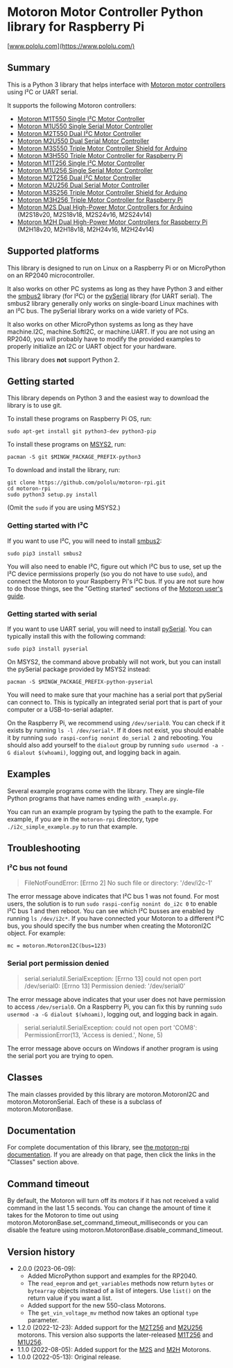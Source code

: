 # Motoron Motor Controller Python library for Raspberry Pi

[www.pololu.com](https://www.pololu.com/)

## Summary

This is a Python 3 library that helps interface with
[Motoron motor controllers][motoron] using I&sup2;C or UART serial.

It supports the following Motoron controllers:

- [Motoron M1T550 Single I&sup2;C Motor Controller][M1T550]
- [Motoron M1U550 Single Serial Motor Controller][M1U550]
- [Motoron M2T550 Dual I&sup2;C Motor Controller][M2T550]
- [Motoron M2U550 Dual Serial Motor Controller][M2U550]
- [Motoron M3S550 Triple Motor Controller Shield for Arduino][M3S550]
- [Motoron M3H550 Triple Motor Controller for Raspberry Pi][M3H550]
- [Motoron M1T256 Single I&sup2;C Motor Controller][M1T256]
- [Motoron M1U256 Single Serial Motor Controller][M1U256]
- [Motoron M2T256 Dual I&sup2;C Motor Controller][M2T256]
- [Motoron M2U256 Dual Serial Motor Controller][M2U256]
- [Motoron M3S256 Triple Motor Controller Shield for Arduino][M3S256]
- [Motoron M3H256 Triple Motor Controller for Raspberry Pi][M3H256]
- [Motoron M2S Dual High-Power Motor Controllers for Arduino][M2S] (M2S18v20, M2S18v18, M2S24v16, M2S24v14)
- [Motoron M2H Dual High-Power Motor Controllers for Raspberry Pi][M2H] (M2H18v20, M2H18v18, M2H24v16, M2H24v14)

## Supported platforms

This library is designed to run on Linux on a Raspberry Pi
or on MicroPython on an RP2040 microcontroller.

It also works on other PC systems as long as they have Python 3 and either the
[smbus2] library (for I&sup2;C) or the [pySerial] library (for UART serial).
The smbus2 library generally only works on single-board Linux machines with
an I&sup2;C bus.  The pySerial library works on a wide variety of PCs.

It also works on other MicroPython systems as long as they have
machine.I2C, machine.SoftI2C, or machine.UART.
If you are not using an RP2040, you will probably have to modify the provided
examples to properly initialize an I2C or UART object for your hardware.

This library does **not** support Python 2.

## Getting started

This library depends on Python 3 and the easiest way to download the library
is to use git.

To install these programs on Raspberry Pi OS, run:

    sudo apt-get install git python3-dev python3-pip

To install these programs on [MSYS2], run:

    pacman -S git $MINGW_PACKAGE_PREFIX-python3

To download and install the library, run:

    git clone https://github.com/pololu/motoron-rpi.git
    cd motoron-rpi
    sudo python3 setup.py install

(Omit the `sudo` if you are using MSYS2.)

### Getting started with I&sup2;C

If you want to use I&sup2;C, you will need to install [smbus2]:

    sudo pip3 install smbus2

You will also need to enable I&sup2;C, figure out which I&sup2;C bus to use,
set up the I&sup2;C device permissions properly
(so you do not have to use `sudo`), and connect the Motoron to your
Raspberry Pi's I&sup2;C bus.  If you are not sure how to do those things,
see the "Getting started" sections of the [Motoron user's guide][guide].

### Getting started with serial

If you want to use UART serial, you will need to install [pySerial].
You can typically install this with the following command:

    sudo pip3 install pyserial

On MSYS2, the command above probably will not work, but you can install the
pySerial package provided by MSYS2 instead:

    pacman -S $MINGW_PACKAGE_PREFIX-python-pyserial

You will need to make sure that your machine has a serial port that
pySerial can connect to.  This is typically an integrated serial port that is
part of your computer or a USB-to-serial adapter.

On the Raspberry Pi, we recommend using `/dev/serial0`.  You can check if it
exists by running `ls -l /dev/serial*`.
If it does not exist, you should enable it by running
`sudo raspi-config nonint do_serial 2` and rebooting.
You should also add yourself to the `dialout` group by running
`sudo usermod -a -G dialout $(whoami)`, logging out, and logging back in again.

## Examples

Several example programs come with the library.  They are single-file
Python programs that have names ending with `_example.py`.

You can run an example program by typing the path to the example.  For example,
if you are in the `motoron-rpi` directory, type `./i2c_simple_example.py`
to run that example.

## Troubleshooting

### I&sup2;C bus not found

> FileNotFoundError: [Errno 2] No such file or directory: '/dev/i2c-1'

The error message above indicates that I&sup2;C bus 1 was not found.
For most users, the solution is to run `sudo raspi-config nonint do_i2c 0`
to enable I&sup2;C bus 1 and then reboot.
You can see which I&sup2;C busses are enabled by running `ls /dev/i2c*`.
If you have connected your Motoron to a different I&sup2;C bus, you should
specify the bus number when creating the MotoronI2C object.  For example:

    mc = motoron.MotoronI2C(bus=123)

### Serial port permission denied

> serial.serialutil.SerialException: [Errno 13] could not open port /dev/serial0: [Errno 13] Permission denied: '/dev/serial0'

The error message above indicates that your user does not have permission to
access `/dev/serial0`.  On a Raspberry Pi, you can fix this by running
`sudo usermod -a -G dialout $(whoami)`, logging out, and logging back in again.

> serial.serialutil.SerialException: could not open port 'COM8': PermissionError(13, 'Access is denied.', None, 5)

The error message above occurs on Windows if another program is using the
serial port you are trying to open.

## Classes

The main classes provided by this library are motoron.MotoronI2C and
motoron.MotoronSerial.  Each of these is a subclass of motoron.MotoronBase.

## Documentation

For complete documentation of this library, see
[the motoron-rpi documentation][doc].
If you are already on that page, then click the links in the "Classes" section
above.

## Command timeout

By default, the Motoron will turn off its motors if it has not received a valid
command in the last 1.5 seconds.  You can change the amount of time it
takes for the Motoron to time out using
motoron.MotoronBase.set_command_timeout_milliseconds or you can disable the
feature using motoron.MotoronBase.disable_command_timeout.

## Version history

* 2.0.0 (2023-06-09):
  - Added MicroPython support and examples for the RP2040.
  - The `read_eeprom` and `get_variables` methods now return `bytes` or
    `bytearray` objects instead of a list of integers.  Use `list()`
    on the return value if you want a list.
  - Added support for the new 550-class Motorons.
  - The `get_vin_voltage_mv` method now takes an optional `type` parameter.
* 1.2.0 (2022-12-23): Added support for the [M2T256] and [M2U256] motorons.
  This version also supports the later-released [M1T256] and [M1U256].
* 1.1.0 (2022-08-05): Added support for the [M2S] and [M2H] Motorons.
* 1.0.0 (2022-05-13): Original release.

[motoron]: https://pololu.com/motoron
[M1T550]: https://www.pololu.com/product/5075
[M1U550]: https://www.pololu.com/product/5077
[M2T550]: https://www.pololu.com/product/5079
[M2U550]: https://www.pololu.com/product/5081
[M3S550]: https://www.pololu.com/category/304
[M3H550]: https://www.pololu.com/category/305
[M1T256]: https://www.pololu.com/product/5061
[M1U256]: https://www.pololu.com/product/5063
[M2T256]: https://www.pololu.com/product/5065
[M2U256]: https://www.pololu.com/product/5067
[M3S256]: https://www.pololu.com/category/290
[M3H256]: https://www.pololu.com/category/292
[M2S]: https://www.pololu.com/category/291
[M2H]: https://www.pololu.com/category/293
[doc]: https://pololu.github.io/motoron-rpi/
[guide]: https://www.pololu.com/docs/0J84
[smbus2]: https://github.com/kplindegaard/smbus2
[pySerial]: https://github.com/pyserial/pyserial/
[MSYS2]: https://www.msys2.org/

